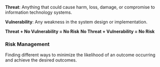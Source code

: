 **Threat**: Anything that could cause harm, loss, damage, or compromise to information technology systems.

**Vulnerability**: Any weakness in the system design or implementation.

**Threat + No Vulnerability = No Risk**
**No Threat + Vulnerability = No Risk**
### Risk Management
 Finding different ways to minimize the likelihood of an outcome occurring and achieve the desired outcomes.
 